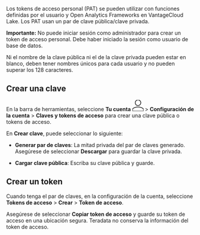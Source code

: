 Los tokens de acceso personal (PAT) se pueden utilizar con funciones definidas por el usuario y Open Analytics Frameworks en VantageCloud Lake. Los PAT usan un par de clave pública/clave privada.

**Importante:** No puede iniciar sesión como administrador para crear un token de acceso personal. Debe haber iniciado la sesión como usuario de base de datos.

Ni el nombre de la clave pública ni el de la clave privada pueden estar en blanco, deben tener nombres únicos para cada usuario y no pueden superar los 128 caracteres.

Crear una clave
---------------

En la barra de herramientas, seleccione **Tu cuenta** ![Person icon](Images/mci1652327190262.svg) \> **Configuración de la cuenta** \> **Claves y tokens de acceso** para crear una clave pública o tokens de acceso.

En **Crear clave**, puede seleccionar lo siguiente:

-   **Generar par de claves**: La mitad privada del par de claves generado. Asegúrese de seleccionar **Descargar** para guardar la clave privada.

-   **Cargar clave pública**: Escriba su clave pública y guarde.

Crear un token
--------------

Cuando tenga el par de claves, en la configuración de la cuenta, seleccione **Tokens de acceso** \> **Crear** \> **Token de acceso**.

Asegúrese de seleccionar **Copiar token de acceso** y guarde su token de acceso en una ubicación segura. Teradata no conserva la información del token de acceso.

